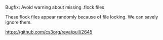 Bugfix: Avoid warning about missing .flock files

These flock files appear randomly because of file locking. We can savely ignore them.

https://github.com/cs3org/reva/pull/2645
